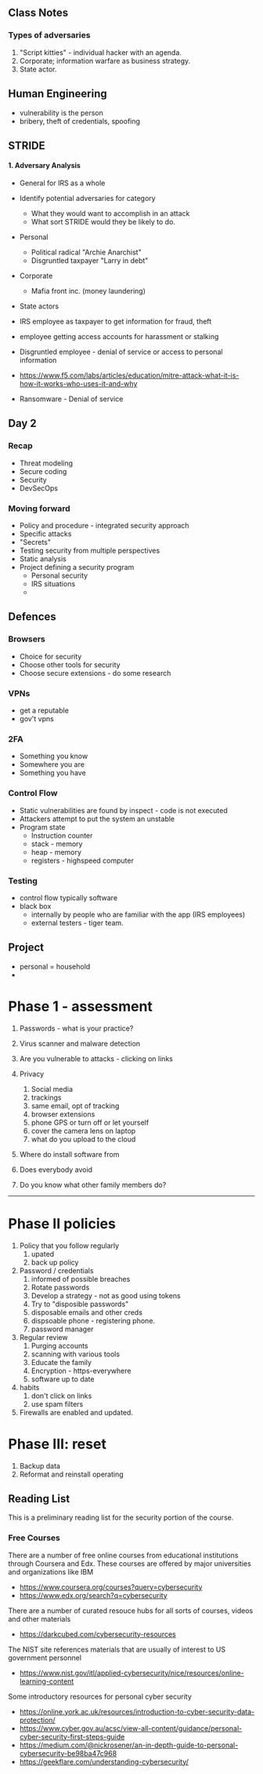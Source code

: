 ## Class Notes

### Types of adversaries
1. "Script kitties" - individual hacker  with an agenda.
2. Corporate; information warfare as business strategy. 
3. State actor. 

## Human Engineering
- vulnerability is the person
- bribery, theft of credentials, spoofing
  
## STRIDE

#### 1. Adversary Analysis

- General for IRS as a whole
- Identify potential adversaries for category
  - What they would want to accomplish in an attack
  - What sort STRIDE would they be likely to do.

- Personal
  - Political radical "Archie Anarchist"
  - Disgruntled taxpayer "Larry in debt"

- Corporate
  - Mafia front inc. (money laundering)

- State actors

- IRS employee as taxpayer to get information for fraud, theft
- employee getting access accounts for harassment or stalking
- Disgruntled employee - denial of service or access to personal information

- https://www.f5.com/labs/articles/education/mitre-attack-what-it-is-how-it-works-who-uses-it-and-why

- Ransomware - Denial of service 
  
## Day 2

### Recap
- Threat modeling
- Secure coding
- Security
- DevSecOps

### Moving forward
- Policy and procedure - integrated security approach
- Specific attacks 
- "Secrets"
- Testing security from multiple perspectives
- Static analysis 
- Project defining a security program 
  - Personal security
  - IRS situations
  - 
## Defences

### Browsers
- Choice for security
- Choose other tools for security
- Choose secure extensions - do some research
  
### VPNs
- get a reputable
- gov't vpns 

### 2FA
- Something you know
- Somewhere you are
- Something you have

### Control Flow
- Static vulnerabilities are found by inspect - code is not executed
- Attackers attempt to put the system an unstable
- Program state
  - Instruction counter
  - stack - memory 
  - heap - memory
  - registers - highspeed computer
  
### Testing 
- control flow typically software
- black box
  - internally by people who are familiar with the app (IRS employees)
  - external testers - tiger team.

## Project

- personal = household
- 
# Phase 1 - assessment

1. Passwords - what is your practice? 
2. Virus scanner and malware detection
3. Are you vulnerable to attacks - clicking on links
4. Privacy
   1. Social media 
   2. trackings
   3. same email, opt of tracking
   4. browser extensions
   5. phone GPS or turn off or let yourself
   6. cover the camera lens on laptop
   7. what do you upload to the cloud 
5. Where do install software from
6. Does everybody avoid 
  
7. Do you know what other family members do?
---

# Phase II policies
1. Policy that you follow regularly
   1. upated
   2. back up policy 
2. Password / credentials
   1. informed of possible breaches
   2. Rotate passwords
   3. Develop a strategy - not as good using tokens
   4. Try to "disposible passwords" 
   5. disposable emails and other creds
   6. dispsoable phone - registering phone.
   7. password manager
3. Regular review
   1. Purging accounts
   2. scanning with various tools
   3. Educate the family 
   4. Encryption - https-everywhere
   5. software up to date
4. habits
   1. don't click on links
   2. use spam filters
5. Firewalls are enabled and updated.

# Phase III: reset
1. Backup data
2. Reformat and reinstall operating


## Reading List
This is a preliminary reading list for the security portion of the course.
### Free Courses
There are a number of free online courses from educational institutions through Coursera and Edx. These courses are offered by major universities and organizations like IBM

- https://www.coursera.org/courses?query=cybersecurity
- https://www.edx.org/search?q=cybersecurity

There are a number of curated resouce hubs for all sorts of courses, videos and other materials

- https://darkcubed.com/cybersecurity-resources

The NIST site references materials that are usually of interest to US government personnel 

- https://www.nist.gov/itl/applied-cybersecurity/nice/resources/online-learning-content
  

Some introductory resources for personal cyber security

- https://online.york.ac.uk/resources/introduction-to-cyber-security-data-protection/
- https://www.cyber.gov.au/acsc/view-all-content/guidance/personal-cyber-security-first-steps-guide
- https://medium.com/@nickrosener/an-in-depth-guide-to-personal-cybersecurity-be98ba47c968
- https://geekflare.com/understanding-cybersecurity/